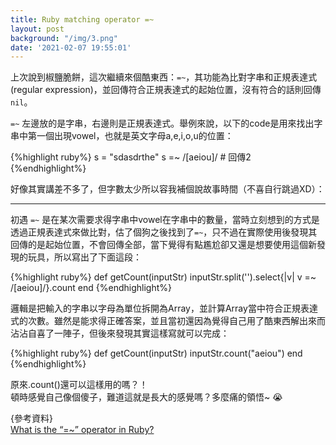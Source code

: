 ```yaml
---
title: Ruby matching operator =~
layout: post
background: "/img/3.png"
date: '2021-02-07 19:55:01'
---
```


上次說到椒鹽脆餅，這次繼續來個酷東西：`=~`，其功能為比對字串和正規表達式(regular expression)，並回傳符合正規表達式的起始位置，沒有符合的話則回傳`nil`。

`=~` 左邊放的是字串，右邊則是正規表達式。舉例來說，以下的code是用來找出字串中第一個出現vowel，也就是英文字母a,e,i,o,u的位置：

{%highlight ruby%}
s = "sdasdrthe" 
s =~ /[aeiou]/  # 回傳2
{%endhighlight%}

好像其實講差不多了，但字數太少所以容我補個說故事時間（不喜自行跳過XD）：

<hr>

初遇 `=~` 是在某次需要求得字串中vowel在字串中的數量，當時立刻想到的方式是透過正規表達式來做比對，估了個狗之後找到了`=~`，只不過在實際使用後發現其回傳的是起始位置，不會回傳全部，當下覺得有點尷尬卻又還是想要使用這個新發現的玩具，所以寫出了下面這段：

{%highlight ruby%}
def getCount(inputStr)
  inputStr.split('').select{|v| v =~ /[aeiou]/}.count
end
{%endhighlight%}

邏輯是把輸入的字串以字母為單位拆開為Array，並計算Array當中符合正規表達式的次數。雖然是能求得正確答案，並且當初還因為覺得自己用了酷東西解出來而沾沾自喜了一陣子，但後來發現其實這樣寫就可以完成：

{%highlight ruby%}
def getCount(inputStr)
  inputStr.count("aeiou")
end
{%endhighlight%}

原來.count()還可以這樣用的嗎？！<br>
頓時感覺自己像個傻子，難道這就是長大的感覺嗎？多麼痛的領悟~ 😭


{參考資料}<br>
[What is the “=~” operator in Ruby?](https://stackoverflow.com/questions/3025838/what-is-the-operator-in-ruby)
